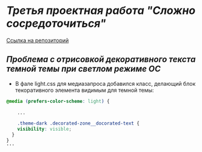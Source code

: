 # **_Третья проектная работа "Сложно сосредоточиться"_**

[Ссылка на репозиторий](https://github.com/Shakhov-Aleksandr/slozhno-sosredotochitsya-fd "Last chance")

## **_Проблема с отрисовкой декоративного текста темной темы при светлом режиме ОС_**

* В фале light.css для медиазапроса добавился класс, делающий блок текоративного элемента видимым для темной темы:

```css
@media (prefers-color-scheme: light) {
    
    ...

    .theme-dark .decorated-zone__docorated-text {
    visibility: visible;
  }
}
'''
